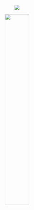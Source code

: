 
<p align="center">
    <img src="https://imgur.com/XsDBAnW.png" />
</p>

<p align="center">
    <img src="https://imgur.com/qC5efsD.png" width="40%" />
</p>